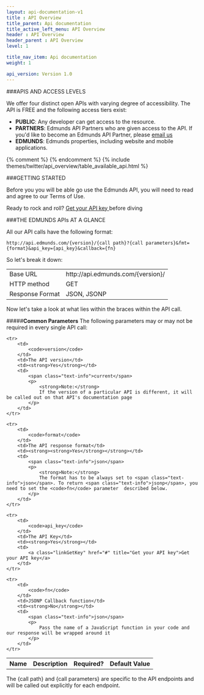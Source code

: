 ```yaml
---
layout: api-documentation-v1
title : API Overview
title_parent: Api documentation
title_active_left_menu: API Overview
header : API Overview
header_parent : API Overview
level: 1

title_nav_item: Api documentation
weight: 1

api_version: Version 1.0
---
```


###APIS AND ACCESS LEVELS

We offer four distinct open APIs with varying degree of accessibility. The API is FREE and the following access tiers exist:

* **PUBLIC**: Any developer can get access to the resource.
* **PARTNERS**: Edmunds API Partners who are given access to the API. If you'd like to become an Edmunds API Partner, please [email us](mailto:api@edmunds.com)
* **EDMUNDS**: Edmunds properties, including website and mobile applications.


{% comment %} <!-- Top table "AVAILABLE API’S" --> {% endcomment %}
{% include themes/twitter/api_overview/table_available_api.html %}


###GETTING STARTED

Before you you will be able go use the Edmunds API, you will need to read and agree to our Terms of Use.

<div class="blogGray">
Ready to rock and roll? 
<a class="linkGetKey" href="#" title="Get your API key">
Get your API key
</a>
  before diving
</div>


###THE EDMUNDS APIs AT A GLANCE


All our API calls have the following format:

	http://api.edmunds.com/{version}/{call path}?{call parameters}&fmt={format}&api_key={api_key}&callback={fn}

So let's break it down:

<div class="tableDate">
<table>
	<tr>
		<td>Base URL</td>
		<td>http://api.edmunds.com/{version}/</td>
	</tr>
	<tr>
		<td>HTTP method</td>
		<td>GET</td>
	</tr>
	<tr>
		<td>Response Format</td>
		<td>JSON, JSONP</td>
	</tr>
</table>
</div>

Now let's take a look at what lies within the braces within the API call.


#####**Common Parameters**
The following parameters may or may not be required in every single API call:

<table class="tableParametrs">
	<tr>
		<th>Name</th>
		<th>Description</th>
		<th>Required?</th>
		<th>Default Value</th>	
	</tr>
	
	<tr>
		<td>
			<code>version</code>
		</td>
		<td>The API version</td>
		<td><strong>Yes</strong></td>
		<td>
			<span class="text-info">current</span>
			<p>
				<strong>Note:</strong>
				If the version of a particular API is different, it will be called out on that API's documentation page
			</p>
		</td>
	</tr>
	
	<tr>
		<td>
			<code>format</code>
		</td>
		<td>The API response format</td>
		<td><strong><strong>Yes</strong></strong></td>
		<td>
			<span class="text-info">json</span>
			<p>
				<strong>Note:</strong>
				The format has to be always set to <span class="text-info">json</span>. To return <span class="text-info">jsonp</span>, you need to set the <code>fn</code> parameter  described below. 
			</p>
		</td>
	</tr>
	
	<tr>
		<td>
			<code>api_key</code>
		</td>
		<td>The API Key</td>
		<td><strong>Yes</strong></td>
		<td>
			<a class="linkGetKey" href="#" title="Get your API key">Get your API key</a> 
		</td>
	</tr>
	
	<tr>
		<td>
			<code>fn</code>
		</td>
		<td>JSONP Callback function</td>
		<td><strong>No</strong></td>
		<td>
			<span class="text-info">json</span>
			<p>
				Pass the name of a JavaScript function in your code and our response will be wrapped around it
			</p>
		</td>
	</tr>
</table>

The {call path} and {call parameters} are specific to the API endpoints and will be called out explicitly for each endpoint.



















